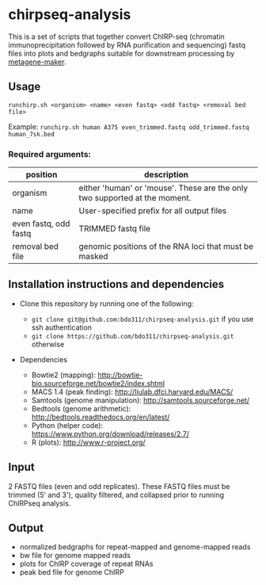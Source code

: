 chirpseq-analysis
=================

This is a set of scripts that together convert ChIRP-seq (chromatin immunoprecipitation followed by RNA purification and sequencing) fastq files into plots and bedgraphs suitable for downstream processing by [metagene-maker](https://github.com/bdo311/metagene-maker/). 

Usage 
------
`runchirp.sh <organism> <name> <even fastq> <odd fastq> <removal bed file>`

Example: `runchirp.sh human A375 even_trimmed.fastq odd_trimmed.fastq human_7sk.bed`

### Required arguments:

position | description
------------------|------------------------------------------------
organism | either 'human' or 'mouse'. These are the only two supported at the moment.
name | User-specified prefix for all output files
even fastq, odd fastq | TRIMMED fastq file
removal bed file | genomic positions of the RNA loci that must be masked

Installation instructions and dependencies
--------------

- Clone this repository by running one of the following:
	- `git clone git@github.com:bdo311/chirpseq-analysis.git` if you use ssh authentication
	- `git clone https://github.com/bdo311/chirpseq-analysis.git` otherwise

- Dependencies
  - Bowtie2 (mapping): http://bowtie-bio.sourceforge.net/bowtie2/index.shtml
  - MACS 1.4 (peak finding): http://liulab.dfci.harvard.edu/MACS/
  - Samtools (genome manipulation): http://samtools.sourceforge.net/
  - Bedtools (genome arithmetic): http://bedtools.readthedocs.org/en/latest/
  - Python (helper code): https://www.python.org/download/releases/2.7/
  - R (plots): http://www.r-project.org/

Input
-----

2 FASTQ files (even and odd replicates). These FASTQ files must be trimmed (5' and 3'), quality filtered, and collapsed prior to running ChIRPseq analysis.

Output
-----

- normalized bedgraphs for repeat-mapped and genome-mapped reads
- bw file for genome mapped reads
- plots for ChIRP coverage of repeat RNAs
- peak bed file for genome ChIRP



